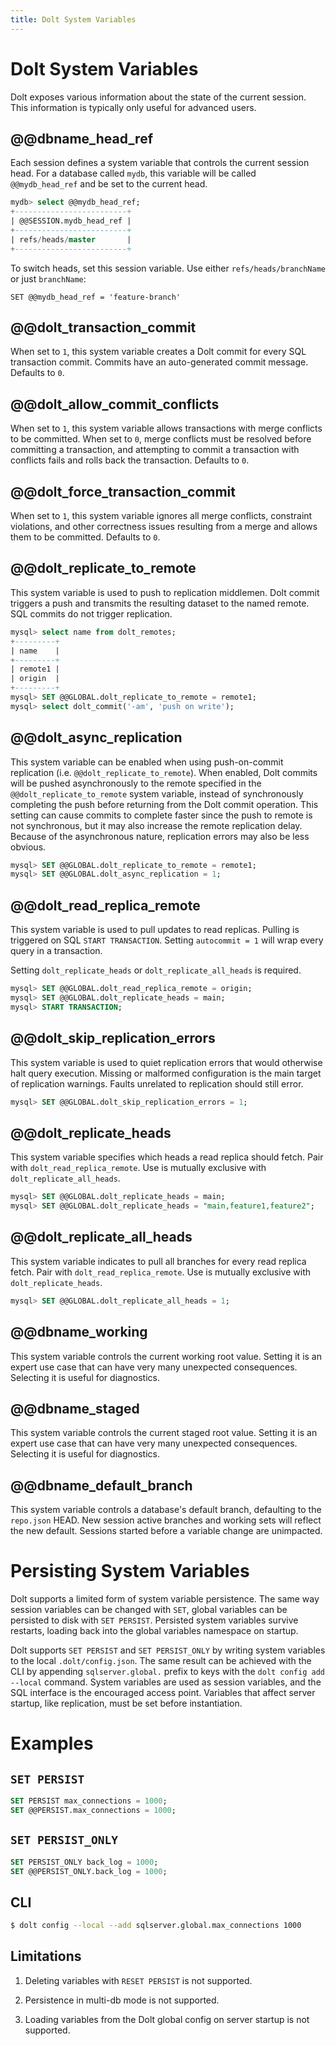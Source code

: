 ```yaml
---
title: Dolt System Variables
---
```


# Dolt System Variables

Dolt exposes various information about the state of the current
session. This information is typically only useful for advanced
users. 

## @@dbname_head_ref

Each session defines a system variable that controls the current
session head. For a database called `mydb`, this variable
will be called `@@mydb_head_ref` and be set to the current head.

```sql
mydb> select @@mydb_head_ref;
+-------------------------+
| @@SESSION.mydb_head_ref |
+-------------------------+
| refs/heads/master       |
+-------------------------+
```

To switch heads, set this session variable. Use either
`refs/heads/branchName` or just `branchName`:

`SET @@mydb_head_ref = 'feature-branch'`

## @@dolt_transaction_commit

When set to `1`, this system variable creates a Dolt commit for every
SQL transaction commit. Commits have an auto-generated commit
message. Defaults to `0`.

## @@dolt_allow_commit_conflicts

When set to `1`, this system variable allows transactions with merge
conflicts to be committed. When set to `0`, merge conflicts must be
resolved before committing a transaction, and attempting to commit a
transaction with conflicts fails and rolls back the
transaction. Defaults to `0`.

## @@dolt_force_transaction_commit

When set to `1`, this system variable ignores all merge conflicts,
constraint violations, and other correctness issues resulting from a
merge and allows them to be committed. Defaults to `0`.

## @@dolt_replicate_to_remote

This system variable is used to push to replication middlemen. Dolt
commit triggers a push and transmits the resulting dataset to the named
remote. SQL commits do not trigger replication.

```sql
mysql> select name from dolt_remotes;
+---------+
| name    |
+---------+
| remote1 |
| origin  |
+---------+
mysql> SET @@GLOBAL.dolt_replicate_to_remote = remote1;
mysql> select dolt_commit('-am', 'push on write');
```

## @@dolt_async_replication
This system variable can be enabled when using push-on-commit replication (i.e. `@@dolt_replicate_to_remote`). 
When enabled, Dolt commits will be pushed asynchronously to the remote specified in the 
`@@dolt_replicate_to_remote` system variable, instead of synchronously completing the push before 
returning from the Dolt commit operation. This setting can cause 
commits to complete faster since the push to remote is not synchronous, but it 
may also increase the remote replication delay. Because of the asynchronous nature, replication errors
may also be less obvious.  

```sql
mysql> SET @@GLOBAL.dolt_replicate_to_remote = remote1;
mysql> SET @@GLOBAL.dolt_async_replication = 1;
```

## @@dolt_read_replica_remote

This system variable is used to pull updates to read replicas.
Pulling is triggered on SQL `START TRANSACTION`. Setting `autocommit = 1`
will wrap every query in a transaction.

Setting `dolt_replicate_heads` or `dolt_replicate_all_heads` is required.

```sql
mysql> SET @@GLOBAL.dolt_read_replica_remote = origin;
mysql> SET @@GLOBAL.dolt_replicate_heads = main;
mysql> START TRANSACTION;
```

## @@dolt_skip_replication_errors

This system variable is used to quiet replication
errors that would otherwise halt query execution. Missing or malformed
configuration is the main target of replication warnings. Faults
unrelated to replication should still error.

```sql
mysql> SET @@GLOBAL.dolt_skip_replication_errors = 1;
```

## @@dolt_replicate_heads

This system variable specifies which heads a read replica should fetch.
Pair with `dolt_read_replica_remote`. Use is mutually exclusive with
`dolt_replicate_all_heads`.

```sql
mysql> SET @@GLOBAL.dolt_replicate_heads = main;
mysql> SET @@GLOBAL.dolt_replicate_heads = "main,feature1,feature2";
```

## @@dolt_replicate_all_heads

This system variable indicates to pull all branches for every read replica
fetch. Pair with `dolt_read_replica_remote`. Use is mutually exclusive
with `dolt_replicate_heads`.

```sql
mysql> SET @@GLOBAL.dolt_replicate_all_heads = 1;
```

## @@dbname_working

This system variable controls the current working root value. Setting
it is an expert use case that can have very many unexpected
consequences. Selecting it is useful for diagnostics.

## @@dbname_staged

This system variable controls the current staged root value. Setting
it is an expert use case that can have very many unexpected
consequences. Selecting it is useful for diagnostics.

## @@dbname_default_branch

This system variable controls a database's default branch, defaulting
to the `repo.json` HEAD. New session active branches and working sets will
reflect the new default. Sessions started before a variable change are
unimpacted.

# Persisting System Variables

Dolt supports a limited form of system variable persistence. The same
way session
variables can be changed with `SET`, global variables can be persisted
to disk with `SET PERSIST`. Persisted system variables survive restarts,
loading back into the global variables namespace on startup.

Dolt supports `SET PERSIST` and `SET PERSIST_ONLY` by writing system
variables to the local `.dolt/config.json`. The same result can be
achieved with the CLI by appending `sqlserver.global.` prefix to
keys with the `dolt config add --local` command. System
variables are used as session variables, and the SQL interface is
the encouraged access point. Variables that affect server startup, like
replication, must be set before instantiation.

# Examples

## `SET PERSIST`

```sql
SET PERSIST max_connections = 1000;
SET @@PERSIST.max_connections = 1000;
```

## `SET PERSIST_ONLY`

```sql
SET PERSIST_ONLY back_log = 1000;
SET @@PERSIST_ONLY.back_log = 1000;
```

## CLI

```bash
$ dolt config --local --add sqlserver.global.max_connections 1000
```

## Limitations

1. Deleting variables with `RESET PERSIST` is not supported.

2. Persistence in multi-db mode is not supported.

3. Loading variables from the Dolt global config on server startup is
   not supported.
